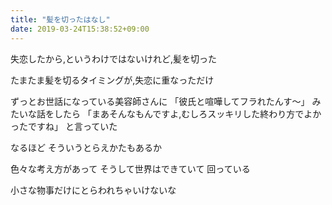 ```yaml
---
title: "髪を切ったはなし"
date: 2019-03-24T15:38:52+09:00
---
```

失恋したから,というわけではないけれど,髪を切った
<!--more-->
たまたま髪を切るタイミングが,失恋に重なっただけ

ずっとお世話になっている美容師さんに
「彼氏と喧嘩してフラれたんす～」
みたいな話をしたら
「まあそんなもんですよ,むしろスッキリした終わり方でよかったですね」
と言っていた

なるほど
そういうとらえかたもあるか

色々な考え方があって
そうして世界はできていて
回っている

小さな物事だけにとらわれちゃいけないな